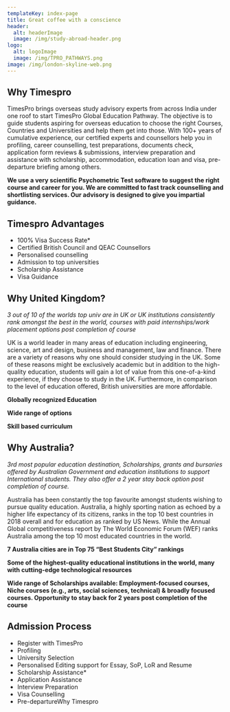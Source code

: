 ```yaml
---
templateKey: index-page
title: Great coffee with a conscience
header:
  alt: headerImage
  image: /img/study-abroad-header.png
logo:
  alt: logoImage
  image: /img/TPRO_PATHWAYS.png
image: /img/london-skyline-web.png
---
```


## Why Timespro

TimesPro brings overseas study advisory experts from across India under one roof to start TimesPro Global Education Pathway. The objective is to guide students aspiring for overseas education to choose the right Courses, Countries and Universities and help them get into those. With 100+ years of cumulative experience, our certified experts and counsellors help you in profiling, career counselling, test preparations, documents check, application form reviews & submissions, interview preparation and assistance with scholarship, accommodation, education loan and visa, pre-departure briefing among others.

**We use a very scientific Psychometric Test software to suggest the right course and career for you. We are committed to fast track counselling and shortlisting services. Our advisory is designed to give you impartial guidance.**

## Timespro Advantages

- 100% Visa Success Rate*
- Certified British Council and QEAC Counsellors
- Personalised counselling
- Admission to top universities
- Scholarship Assistance
- Visa Guidance

## Why United Kingdom?

*3 out of 10 of the worlds top univ are in UK or UK institutions consistently rank amongst the best in the world, courses with paid internships/work placement options post completion of course*

UK is a world leader in many areas of education including engineering, science, art and design, business and management, law and finance. There are a variety of reasons why one should consider studying in the UK. Some of these reasons might be exclusively academic but in addition to the high-quality education, students will gain a lot of value from this one-of-a-kind experience, if they choose to study in the UK. Furthermore, in comparison to the level of education offered, British universities are more affordable.

**Globally recognized Education**

**Wide range of options**

**Skill based curriculum**

## Why Australia?

*3rd most popular education destination, Scholarships, grants and bursaries offered by Australian Government and education institutions to support International students. They also offer a 2 year stay back option post completion of course.*

Australia has been constantly the top favourite amongst students wishing to pursue quality education. Australia, a highly sporting nation as echoed by a higher life expectancy of its citizens, ranks in the top 10 best countries in 2018 overall and for education as ranked by US News. While the Annual Global competitiveness report by The World Economic Forum (WEF) ranks Australia among the top 10 most educated countries in the world.

**7 Australia cities are in Top 75 “Best Students City” rankings**

**Some of the highest-quality educational institutions in the world, many with cutting-edge technological resources**

**Wide range of Scholarships available: Employment-focused courses, Niche courses (e.g., arts, social sciences, technical) & broadly focused courses. Opportunity to stay back for 2 years post completion of the course**

## Admission Process

- Register with TimesPro
- Profiling
- University Selection
- Personalised Editing support for Essay, SoP, LoR and Resume
- Scholarship Assistance*
- Application Assistance
- Interview Preparation
- Visa Counselling
- Pre-departureWhy Timespro
